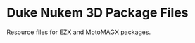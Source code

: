 Duke Nukem 3D Package Files
===========================

Resource files for EZX and MotoMAGX packages.

